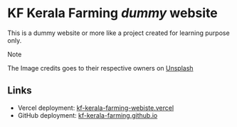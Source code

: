 # KF Kerala Farming *dummy* website
This is a dummy website or more like a project created for learning purpose only.

> [!NOTE]
> The Image credits goes to their respective owners on [Unsplash](https://www.unsplash.com)

## Links
- Vercel deployment: [kf-kerala-farming-webiste.vercel](https://kf-kerala-farming-website.vercel.app)
- GitHub deployment: [kf-kerala-farming.github.io](https://code-beaker.github.io/kf-kerala-farming-dummy-website)
